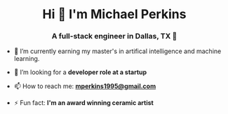 <h1 align="center">Hi 👋 I'm Michael Perkins</h1>
<h3 align="center">A full-stack engineer in Dallas, TX 🤠</h3>

- 🌱 I’m currently earning my master's in artifical intelligence and machine learning.

- 🤝 I’m looking for a **developer role at a startup**

- 📫 How to reach me: **mperkins1995@gmail.com**

- ⚡ Fun fact: **I'm an award winning ceramic artist**

<p align="left">
</p>
